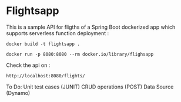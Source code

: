 # Flightsapp 

This is a sample API for fligths of a Spring Boot dockerized app which supports serverless function deployment :

```docker build -t flightsapp .```

```docker run -p 8080:8080 --rm docker.io/library/flighsapp```

Check the api on :

``` http://localhost:8080/flights/ ```

To Do:
Unit test cases (JUNIT)
CRUD operations (POST)
Data Source (Dynamo)
